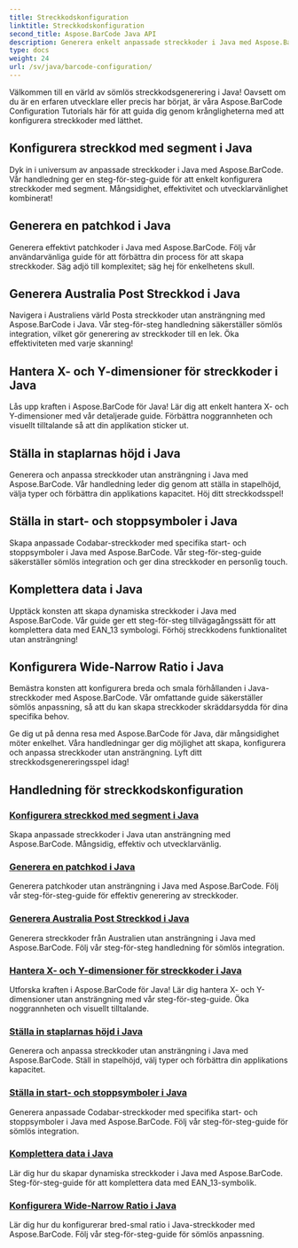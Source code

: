 ```yaml
---
title: Streckkodskonfiguration
linktitle: Streckkodskonfiguration
second_title: Aspose.BarCode Java API
description: Generera enkelt anpassade streckkoder i Java med Aspose.BarCode. Öka effektiviteten och utvecklarvänligheten med våra mångsidiga handledningar.
type: docs
weight: 24
url: /sv/java/barcode-configuration/
---
```


Välkommen till en värld av sömlös streckkodsgenerering i Java! Oavsett om du är en erfaren utvecklare eller precis har börjat, är våra Aspose.BarCode Configuration Tutorials här för att guida dig genom krångligheterna med att konfigurera streckkoder med lätthet.

## Konfigurera streckkod med segment i Java

Dyk in i universum av anpassade streckkoder i Java med Aspose.BarCode. Vår handledning ger en steg-för-steg-guide för att enkelt konfigurera streckkoder med segment. Mångsidighet, effektivitet och utvecklarvänlighet kombinerat!

## Generera en patchkod i Java

Generera effektivt patchkoder i Java med Aspose.BarCode. Följ vår användarvänliga guide för att förbättra din process för att skapa streckkoder. Säg adjö till komplexitet; säg hej för enkelhetens skull.

## Generera Australia Post Streckkod i Java

Navigera i Australiens värld Posta streckkoder utan ansträngning med Aspose.BarCode i Java. Vår steg-för-steg handledning säkerställer sömlös integration, vilket gör generering av streckkoder till en lek. Öka effektiviteten med varje skanning!

## Hantera X- och Y-dimensioner för streckkoder i Java

Lås upp kraften i Aspose.BarCode för Java! Lär dig att enkelt hantera X- och Y-dimensioner med vår detaljerade guide. Förbättra noggrannheten och visuellt tilltalande så att din applikation sticker ut.

## Ställa in staplarnas höjd i Java

Generera och anpassa streckkoder utan ansträngning i Java med Aspose.BarCode. Vår handledning leder dig genom att ställa in stapelhöjd, välja typer och förbättra din applikations kapacitet. Höj ditt streckkodsspel!

## Ställa in start- och stoppsymboler i Java

Skapa anpassade Codabar-streckkoder med specifika start- och stoppsymboler i Java med Aspose.BarCode. Vår steg-för-steg-guide säkerställer sömlös integration och ger dina streckkoder en personlig touch.

## Komplettera data i Java

Upptäck konsten att skapa dynamiska streckkoder i Java med Aspose.BarCode. Vår guide ger ett steg-för-steg tillvägagångssätt för att komplettera data med EAN_13 symbologi. Förhöj streckkodens funktionalitet utan ansträngning!

## Konfigurera Wide-Narrow Ratio i Java

Bemästra konsten att konfigurera breda och smala förhållanden i Java-streckkoder med Aspose.BarCode. Vår omfattande guide säkerställer sömlös anpassning, så att du kan skapa streckkoder skräddarsydda för dina specifika behov.

Ge dig ut på denna resa med Aspose.BarCode för Java, där mångsidighet möter enkelhet. Våra handledningar ger dig möjlighet att skapa, konfigurera och anpassa streckkoder utan ansträngning. Lyft ditt streckkodsgenereringsspel idag!
## Handledning för streckkodskonfiguration
### [Konfigurera streckkod med segment i Java](./configuring-barcode-segments/)
Skapa anpassade streckkoder i Java utan ansträngning med Aspose.BarCode. Mångsidig, effektiv och utvecklarvänlig.
### [Generera en patchkod i Java](./generating-patch-code/)
Generera patchkoder utan ansträngning i Java med Aspose.BarCode. Följ vår steg-för-steg-guide för effektiv generering av streckkoder.
### [Generera Australia Post Streckkod i Java](./generating-australia-post-barcode/)
Generera streckkoder från Australien utan ansträngning i Java med Aspose.BarCode. Följ vår steg-för-steg handledning för sömlös integration.
### [Hantera X- och Y-dimensioner för streckkoder i Java](./managing-x-y-dimension-barcode/)
Utforska kraften i Aspose.BarCode för Java! Lär dig hantera X- och Y-dimensioner utan ansträngning med vår steg-för-steg-guide. Öka noggrannheten och visuellt tilltalande.
### [Ställa in staplarnas höjd i Java](./setting-bars-height/)
Generera och anpassa streckkoder utan ansträngning i Java med Aspose.BarCode. Ställ in stapelhöjd, välj typer och förbättra din applikations kapacitet.
### [Ställa in start- och stoppsymboler i Java](./setting-start-stop-symbols/)
Generera anpassade Codabar-streckkoder med specifika start- och stoppsymboler i Java med Aspose.BarCode. Följ vår steg-för-steg-guide för sömlös integration.
### [Komplettera data i Java](./supplementing-data/)
Lär dig hur du skapar dynamiska streckkoder i Java med Aspose.BarCode. Steg-för-steg-guide för att komplettera data med EAN_13-symbolik.
### [Konfigurera Wide-Narrow Ratio i Java](./configuring-wide-narrow-ratio/)
Lär dig hur du konfigurerar bred-smal ratio i Java-streckkoder med Aspose.BarCode. Följ vår steg-för-steg-guide för sömlös anpassning.